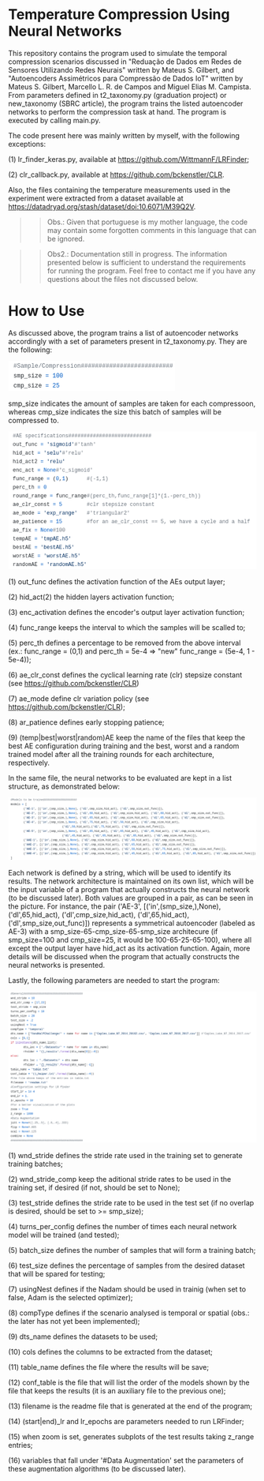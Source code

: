 # Temperature Compression Using Neural Networks
This repository contains the program used to simulate the temporal compression scenarios discussed in "Reduação de Dados em Redes de Sensores Utilizando Redes Neurais" written by Mateus S. Gilbert, and "Autoencoders Assimétricos para Compressão de Dados IoT" written by Mateus S. Gilbert, Marcello L. R. de Campos and Miguel Elias M. Campista. From parameters defined in t2_taxonomy.py (graduation project) or new_taxonomy (SBRC article), the program trains the listed autoencoder networks to perform the compression task at hand. The program is executed by calling main.py.

The code present here was mainly written by myself, with the following exceptions:

  (1) lr_finder_keras.py, available at https://github.com/WittmannF/LRFinder;
  
  (2) clr_callback.py, available at https://github.com/bckenstler/CLR.

Also, the files containing the temperature measurements used in the experiment were extracted from a dataset available at https://datadryad.org/stash/dataset/doi:10.6071/M39Q2V.

>> Obs.: Given that portuguese is my mother language, the code may contain some forgotten comments in this language that can be ignored.

>> Obs2.: Documentation still in progress. The information presented below is sufficient to understand the requirements for running the program. Feel free to contact me if you have any questions about the files not discussed below.

# How to Use
As discussed above, the program trains a list of autoencoder networks accordingly with a set of parameters present in t2_taxonomy.py. They are the following:

![test image size](https://github.com/MateusGilbert/nn_temp_compression/blob/main/pics/dim_def.png)

smp_size indicates the amount of samples are taken for each compressoon, whereas cmp_size indicates the size this batch of samples will be compressed to.

![test image size](https://github.com/MateusGilbert/nn_temp_compression/blob/main/pics/ae_spec.png)

(1) out_func defines the activation function of the AEs output layer;

(2) hid_act(2) the hidden layers activation function;

(3) enc_activation defines the encoder's output layer activation function;

(4) func_range keeps the interval to which the samples will be scalled to;

(5) perc_th defines a percentage to be removed from the above interval (ex.: func_range = (0,1) and perc_th = 5e-4 ⇒ "new" func_range = (5e-4, 1 - 5e-4));

(6) ae_clr_const defines the cyclical learning rate (clr) stepsize constant (see https://github.com/bckenstler/CLR)

(7) ae_mode define clr variation policy (see https://github.com/bckenstler/CLR);

(8) ar_patience defines early stopping patience;

(9) (temp|best|worst|random)AE keep the name of the files that keep the best AE configuration during training and the best, worst and a random trained model after all the training rounds for each architecture, respectively.

In the same file, the neural networks to be evaluated are kept in a list structure, as demonstrated below:

![test image size](https://github.com/MateusGilbert/nn_temp_compression/blob/main/pics/ae_list.png)

Each network is defined by a string, which will be used to identify its results. The network architecture is maintained on its own list, which will be the input variable of a program that actually constructs the neural network (to be discussed later). Both values are grouped in a pair, as can be seen in the picture. For instance, the pair ('AE-3', [('in',(smp_size,),None), ('dl',65,hid_act), ('dl',cmp_size,hid_act), ('dl',65,hid_act), ('dl',smp_size,out_func)]) represents a symmetrical autoencoder (labeled as AE-3) with a smp_size-65-cmp_size-65-smp_size architecure (if smp_size=100 and cmp_size=25, it would be 100-65-25-65-100), where all except the output layer have hid_act as its activation function. Again, more details will be discussed when the program that actually constructs the neural networks is presented.

Lastly, the following parameters are needed to start the program:

![test image size](https://github.com/MateusGilbert/nn_temp_compression/blob/main/pics/gen_par.png)

(1) wnd_stride defines the stride rate used in the training set to generate training batches;

(2) wnd_stride_comp keep the aditional stride rates to be used in the training set, if desired (if not, should be set to None);

(3) test_stride defines the stride rate to be used in the test set (if no overlap is desired, should be set to >= smp_size);

(4) turns_per_config defines the number of times each neural network model will be trained (and tested);

(5) batch_size defines the number of samples that will form a training batch;

(6) test_size defines the percentage of samples from the desired dataset that will be spared for testing;

(7) usingNest defines if the Nadam should be used in trainig (when set to false, Adam is the selected optimizer);

(8) compType defines if the scenario analysed is temporal or spatial (obs.: the later has not yet been implemented);

(9) dts_name defines the datasets to be used;

(10) cols defines the columns to be extracted from the dataset;

(11) table_name defines the file where the results will be save;

(12) conf_table is the file that will list the order of the models shown by the file that keeps the results (it is an auxiliary file to the previous one);

(13) filename is the readme file that is generated at the end of the program;

(14) (start|end)_lr and lr_epochs are parameters needed to run LRFinder;

(15) when zoom is set, generates subplots of the test results taking z_range entries;

(16) variables that fall under '#Data Augmentation' set the parameters of these augmentation algorithms (to be discussed later).
